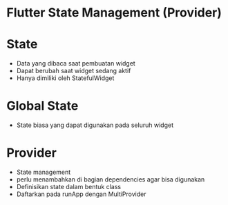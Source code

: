 # Flutter State Management (Provider)
# State
- Data yang dibaca saat pembuatan widget
- Dapat berubah saat widget sedang aktif
- Hanya dimiliki oleh StatefulWidget

# Global State
- State biasa yang dapat digunakan pada seluruh widget

# Provider
- State management
- perlu menambahkan di bagian dependencies agar bisa digunakan
- Definisikan state dalam bentuk class
- Daftarkan pada runApp dengan MultiProvider